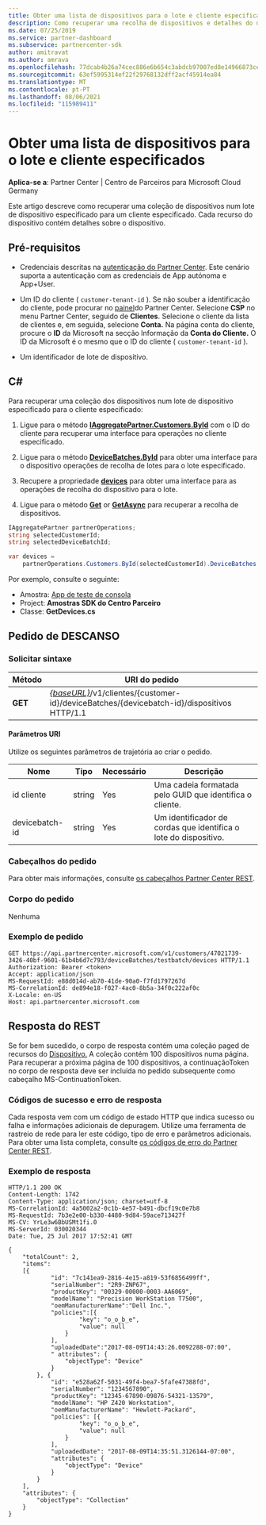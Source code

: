 ```yaml
---
title: Obter uma lista de dispositivos para o lote e cliente especificados
description: Como recuperar uma recolha de dispositivos e detalhes do dispositivo no lote de dispositivo especificado para um cliente.
ms.date: 07/25/2019
ms.service: partner-dashboard
ms.subservice: partnercenter-sdk
author: amitravat
ms.author: amrava
ms.openlocfilehash: 77dcab4b26a74cec886e6b654c3abdcb97007ed8e14966873ce43fdcbc1d2809
ms.sourcegitcommit: 63ef5995314ef22f29768132dff2acf45914ea84
ms.translationtype: MT
ms.contentlocale: pt-PT
ms.lasthandoff: 08/06/2021
ms.locfileid: "115989411"
---
```

# <a name="get-a-list-of-devices-for-the-specified-batch-and-customer"></a>Obter uma lista de dispositivos para o lote e cliente especificados

**Aplica-se a**: Partner Center | Centro de Parceiros para Microsoft Cloud Germany

Este artigo descreve como recuperar uma coleção de dispositivos num lote de dispositivo especificado para um cliente especificado. Cada recurso do dispositivo contém detalhes sobre o dispositivo.

## <a name="prerequisites"></a>Pré-requisitos

- Credenciais descritas na [autenticação do Partner Center](partner-center-authentication.md). Este cenário suporta a autenticação com as credenciais de App autónoma e App+User.

- Um ID do cliente ( `customer-tenant-id` ). Se não souber a identificação do cliente, pode procurar no [painel](https://partner.microsoft.com/dashboard)do Partner Center. Selecione **CSP** no menu Partner Center, seguido de **Clientes**. Selecione o cliente da lista de clientes e, em seguida, selecione **Conta.** Na página conta do cliente, procure o **ID** da Microsoft na secção Informação da **Conta do Cliente.** O ID da Microsoft é o mesmo que o ID do cliente ( `customer-tenant-id` ).

- Um identificador de lote de dispositivo.

## <a name="c"></a>C\#

Para recuperar uma coleção dos dispositivos num lote de dispositivo especificado para o cliente especificado:

1. Ligue para o método [**IAggregatePartner.Customers.ById**](/dotnet/api/microsoft.store.partnercenter.customers.icustomercollection.byid) com o ID do cliente para recuperar uma interface para operações no cliente especificado.

2. Ligue para o método [**DeviceBatches.ById**](/dotnet/api/microsoft.store.partnercenter.devicesdeployment.idevicesbatchcollection.byid) para obter uma interface para o dispositivo operações de recolha de lotes para o lote especificado.

3. Recupere a propriedade [**devices**](/dotnet/api/microsoft.store.partnercenter.devicesdeployment.idevicesbatch.devices) para obter uma interface para as operações de recolha do dispositivo para o lote.

4. Ligue para o método [**Get**](/dotnet/api/microsoft.store.partnercenter.devicesdeployment.idevicecollection.get) or [**GetAsync**](/dotnet/api/microsoft.store.partnercenter.devicesdeployment.idevicecollection.getasync) para recuperar a recolha de dispositivos.

``` csharp
IAggregatePartner partnerOperations;
string selectedCustomerId;
string selectedDeviceBatchId;

var devices =
    partnerOperations.Customers.ById(selectedCustomerId).DeviceBatches.ById(selectedDeviceBatchId).Devices.Get();
```

Por exemplo, consulte o seguinte:

- Amostra: [App de teste de consola](console-test-app.md)
- Project: **Amostras SDK do Centro Parceiro**
- Classe: **GetDevices.cs**

## <a name="rest-request"></a>Pedido de DESCANSO

### <a name="request-syntax"></a>Solicitar sintaxe

| Método  | URI do pedido                                                                                                            |
|---------|------------------------------------------------------------------------------------------------------------------------|
| **GET** | [*{baseURL}*](partner-center-rest-urls.md)/v1/clientes/{customer-id}/deviceBatches/{devicebatch-id}/dispositivos HTTP/1.1 |

#### <a name="uri-parameters"></a>Parâmetros URI

Utilize os seguintes parâmetros de trajetória ao criar o pedido.

| Nome           | Tipo   | Necessário | Descrição                                           |
|----------------|--------|----------|-------------------------------------------------------|
| id cliente    | string | Yes      | Uma cadeia formatada pelo GUID que identifica o cliente. |
| devicebatch-id | string | Yes      | Um identificador de cordas que identifica o lote do dispositivo. |

### <a name="request-headers"></a>Cabeçalhos do pedido

Para obter mais informações, consulte [os cabeçalhos Partner Center REST](headers.md).

### <a name="request-body"></a>Corpo do pedido

Nenhuma

### <a name="request-example"></a>Exemplo de pedido

```http
GET https://api.partnercenter.microsoft.com/v1/customers/47021739-3426-40bf-9601-61b4b6d7c793/deviceBatches/testbatch/devices HTTP/1.1
Authorization: Bearer <token>
Accept: application/json
MS-RequestId: e88d014d-ab70-41de-90a0-f7fd1797267d
MS-CorrelationId: de894e18-f027-4ac0-8b5a-34f0c222af0c
X-Locale: en-US
Host: api.partnercenter.microsoft.com
```

## <a name="rest-response"></a>Resposta do REST

Se for bem sucedido, o corpo de resposta contém uma coleção paged de recursos do [Dispositivo.](device-deployment-resources.md#device) A coleção contém 100 dispositivos numa página. Para recuperar a próxima página de 100 dispositivos, a continuaçãoToken no corpo de resposta deve ser incluída no pedido subsequente como cabeçalho MS-ContinuationToken.

### <a name="response-success-and-error-codes"></a>Códigos de sucesso e erro de resposta

Cada resposta vem com um código de estado HTTP que indica sucesso ou falha e informações adicionais de depuragem. Utilize uma ferramenta de rastreio de rede para ler este código, tipo de erro e parâmetros adicionais. Para obter uma lista completa, consulte [os códigos de erro do Partner Center REST](error-codes.md).

### <a name="response-example"></a>Exemplo de resposta

```http
HTTP/1.1 200 OK
Content-Length: 1742
Content-Type: application/json; charset=utf-8
MS-CorrelationId: 4a5002a2-0c1b-4e57-b491-dbcf19c0e7b8
MS-RequestId: 7b3e2e00-b330-4480-9d84-59ace713427f
MS-CV: YrLe3w6BbUSMt1fi.0
MS-ServerId: 030020344
Date: Tue, 25 Jul 2017 17:52:41 GMT

{
    "totalCount": 2,
    "items":
    [{
            "id": "7c141ea9-2816-4e15-a819-53f6856499ff",
            "serialNumber": "2R9-ZNP67",
            "productKey": "00329-00000-0003-AA6069",
            "modelName": "Precision WorkStation T7500",
            "oemManufacturerName":"Dell Inc.",
            "policies":[{
                    "key": "o_o_b_e",
                    "value": null
                }
            ],
            "uploadedDate":"2017-08-09T14:43:26.0092288-07:00",
            " attributes": {
                "objectType": "Device"
            }
        }, {
            "id": "e528a62f-5031-49f4-bea7-5fafe47388fd",
            "serialNumber": "1234567890",
            "productKey": "12345-67890-09876-54321-13579",
            "modelName": "HP Z420 Workstation",
            "oemManufacturerName": "Hewlett-Packard",
            "policies": [{
                    "key": "o_o_b_e",
                    "value": null
                }
            ],
            "uploadedDate": "2017-08-09T14:35:51.3126144-07:00",
            "attributes": {
                "objectType": "Device"
            }
        }
    ],
    "attributes": {
        "objectType": "Collection"
    }
}
```
